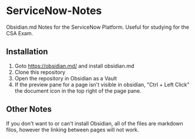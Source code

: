 # ServiceNow-Notes
Obsidian.md Notes for the ServiceNow Platform.  Useful for studying for the CSA Exam.

## Installation
1. Goto https://obsidian.md/ and install obsidian.md
2. Clone this repository
3. Open the repository in Obsidian as a Vault
4. If the preview pane for a page isn't visible in obsidian, "Ctrl + Left Click" the document icon in the top right of the page pane.

## Other Notes
If you don't want to or can't install Obsidian, all of the files are markdown filos, however the linking between pages will not work.
